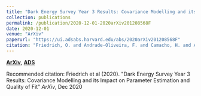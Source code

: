```yaml
---
title: "Dark Energy Survey Year 3 Results: Covariance Modelling and its Impact on Parameter Estimation and Quality of Fit"
collection: publications
permalink: /publication/2020-12-01-2020arXiv201208568F
date: 2020-12-01
venue: "ArXiv"
paperurl: "https://ui.adsabs.harvard.edu/abs/2020arXiv201208568F"
citation: "Friedrich, O. and Andrade-Oliveira, F. and Camacho, H. and Alves, O. and Rosenfeld, R. and Sanchez, J. and Fang, X. and Eifler, T.~F. and Krause, E. and Chang, C. and Omori, Y. and Amon, A. and Baxter, E. and Elvin-Poole, J. and Huterer, D. and Porredon, A. and Prat, J. and Terra, V. and Troja, A. and Alarcon, A. and Bechtol, K. and Bernstein, G.~M. and Buchs, R. and Campos, A. and Carnero Rosell, A. and Carrasco Kind, M. and Cawthon, R. and Choi, A. and Cordero, J. and Crocce, M. and Davis, C. and DeRose, J. and Diehl, H.~T. and Dodelson, S. and Doux, C. and Drlica-Wagner, A. and Elsner, F. and Everett, S. and Fosalba, P. and Gatti, M. and Giannini, G. and Gruen, D. and Gruendl, R.~A. and Harrison, I. and Hartley, W.~G. and Jain, B. and Jarvis, M. and MacCrann, N. and McCullough, J. and Muir, J. and Myles, J. and Pandey, S. and Raveri, M. and Roodman, A. and Rodriguez-Monroy, M. and Rykoff, E.~S. and Samuroff, S. and S'anchez, C. and Secco, L.~F. and Sevilla-Noarbe, I. and Sheldon, E. and Troxel, M.~A. and Weaverdyck, N. and Yanny, B. and Aguena, M. and Avila, S. and Bacon, D. and Bertin, E. and Bhargava, S. and Brooks, D. and Burke, D.~L. and Carretero, J. and Costanzi, M. and da Costa, L.~N. and Pereira, M.~E.~S. and De Vicente, J. and Desai, S. and Evrard, A.~E. and Ferrero, I. and Frieman, J. and Garc'ia-Bellido, J. and Gaztanaga, E. and Gerdes, D.~W. and Giannantonio, T. and Gschwend, J. and Gutierrez, G. and Hinton, S.~R. and Hollowood, D.~L. and Honscheid, K. and James, D.~J. and Kuehn, K. and Lahav, O. and Lima, M. and Maia, M.~A.~G. and Menanteau, F. and Miquel, R. and Morgan, R. and Palmese, A. and Paz-Chinch'on, F. and Plazas, A.~A. and Sanchez, E. and Scarpine, V. and Serrano, S. and Soares-Santos, M. and Smith, M. and Suchyta, E. and Tarle, G. and Thomas, D. and To, C. and Varga, T.~N. and Weller, J. and Wilkinson, R.~D.. &quot;Dark Energy Survey Year 3 Results: Covariance Modelling and its Impact on Parameter Estimation and Quality of Fit.&quot; <i>ArXiv</i>, Dec 2020"
---
```


[**ArXiv**](https://arxiv.org/abs/2012.08568), [**ADS**](https://ui.adsabs.harvard.edu/abs/2020arXiv201208568F)

Recommended citation: Friedrich et al (2020). "Dark Energy Survey Year 3 Results: Covariance Modelling and its Impact on Parameter Estimation and Quality of Fit" <i>ArXiv</i>, Dec 2020
